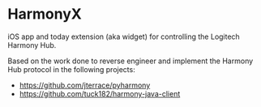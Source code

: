 HarmonyX
========

iOS app and today extension (aka widget) for controlling the Logitech Harmony Hub.

Based on the work done to reverse engineer and implement the Harmony Hub protocol in the following projects:

* https://github.com/jterrace/pyharmony
* https://github.com/tuck182/harmony-java-client
